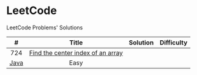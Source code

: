 # LeetCode
LeetCode Problems' Solutions

|    #    |    Title    |    Solution    |    Difficulty    |
|:------:|  :-----:    | :----:         | :----:           |
| 724 | [Find the center index of an array](https://leetcode-cn.com/problems/find-pivot-index/) |   
[Java](https://github.com/BigRedCaps-Pro/LeetCode/blob/master/src/algorithm/datastructure/arraysandstrings/Solution_PivotIndex.java)    |  Easy    |

